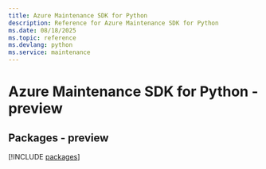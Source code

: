 ```yaml
---
title: Azure Maintenance SDK for Python
description: Reference for Azure Maintenance SDK for Python
ms.date: 08/18/2025
ms.topic: reference
ms.devlang: python
ms.service: maintenance
---
```

# Azure Maintenance SDK for Python - preview
## Packages - preview
[!INCLUDE [packages](maintenance-index.md)]